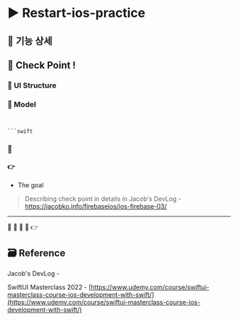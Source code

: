 # ▶️ Restart-ios-practice

<!-- ! gif 스크린샷 -->

## 📌 기능 상세

<!-- ## 👉 Pod library -->

<!-- ### 🔷  -->

<!-- >  -->

<!-- #### 설치

`pod init`

```ruby

```

`pod install`
 -->

## 🔑 Check Point !

### 🔷 UI Structure

<!-- ! 스토리보드, 앱 구조 ppt 스샷 -->

### 🔷 Model

```swift

```

````

```swift

````

### 🔷

#### 👉

####

- The goal

> Describing check point in details in Jacob's DevLog - https://jacobko.info/firebaseios/ios-firebase-03/

<!-- ## ❌ Error Check Point

### 🔶 -->

<!-- xcode Mark template -->

<!--
// MARK: IBOutlet
// MARK: LifeCycle
// MARK: Actions
// MARK: Methods
// MARK: Extensions
-->

<!-- <img width="300" alt="스크린샷" src=""> -->

<!-- README 한 줄에 여러 screenshoot 놓기 예제 -->
<!-- <p>
    <img alt="Clear Spaces demo" src="../assets/demo-clear-spaces.gif" height=400px>
    <img alt="QR code scanner demo" src="../assets/demo-qr-code.gif" height=400px>
    <img alt="Example preview demo" src="../assets/demo-example.gif" height=400px>
</p> -->

---

🔶 🔷 📌 🔑 👉

## 🗃 Reference

Jacob's DevLog - []()

SwiftUI Masterclass 2022 - [https://www.udemy.com/course/swiftui-masterclass-course-ios-development-with-swift/](https://www.udemy.com/course/swiftui-masterclass-course-ios-development-with-swift/)
